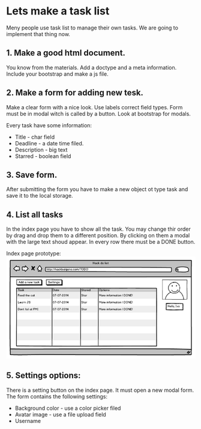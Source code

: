 # Lets make a task list

Meny people use task list to manage their own tasks. We are going to implement that thing now.

## 1. Make a good html document.
You know from the materials. Add a doctype and a meta information. Include your bootstrap and make a js file.

## 2. Make a form for adding new tesk.
Make a clear form with a nice look. Use labels correct field types. Form must be in modal witch is called by a button. Look at bootstrap for modals.

Every task have some information:

* Title - char field
* Deadline - a date time filed.
* Description - big text
* Starred - boolean field

## 3. Save form.
After submitting the form you have to make a new object ot type task and save it to the local storage. 

## 4. List all tasks
In the index page you have to show all the task. You may change thir order by drag and drop them to a different position. By clicking on them a modal with the large text shoud appear. In every row there must be a DONE button.

Index page prototype:
![Task list at Hack Bulgaria](tasklist-moc.png?raw=true)

## 5. Settings options:
There is a setting button on the index page. It must open a new modal form. The form contains the following settings:

* Background color - use a color picker filed
* Avatar image - use a file upload field
* Username

